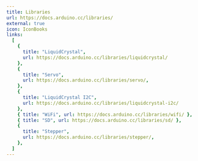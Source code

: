 ```yaml
---
title: Libraries
url: https://docs.arduino.cc/libraries/
external: true
icon: IconBooks
links:
  [
    {
      title: "LiquidCrystal",
      url: https://docs.arduino.cc/libraries/liquidcrystal/
    },
    {
      title: "Servo",
      url: https://docs.arduino.cc/libraries/servo/,
    },
    {
      title: "LiquidCrystal I2C",
      url: https://docs.arduino.cc/libraries/liquidcrystal-i2c/
    },
    { title: "WiFi", url: https://docs.arduino.cc/libraries/wifi/ },
    { title: "SD", url: https://docs.arduino.cc/libraries/sd/ },
    {
      title: "Stepper",
      url: https://docs.arduino.cc/libraries/stepper/,
    },
  ]
---
```

